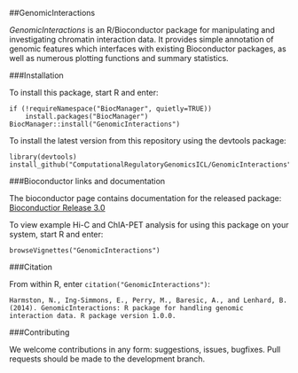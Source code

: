 ##GenomicInteractions

*GenomicInteractions* is an R/Bioconductor package for manipulating and investigating chromatin interaction data. It provides simple annotation of genomic features which interfaces with existing Bioconductor packages, as well as numerous plotting functions and summary statistics.  

###Installation

To install this package, start R and enter:

```
if (!requireNamespace("BiocManager", quietly=TRUE))
    install.packages("BiocManager")
BiocManager::install("GenomicInteractions")
```

To install the latest version from this repository using the devtools package:

```
library(devtools)
install_github("ComputationalRegulatoryGenomicsICL/GenomicInteractions")
```

###Bioconductor links and documentation

The bioconductor page contains documentation for the released package: [Bioconductior Release 3.0](http://www.bioconductor.org/packages/release/bioc/html/GenomicInteractions.html)

To view example Hi-C and ChIA-PET analysis for using this package on your system, start R and enter:

```
browseVignettes("GenomicInteractions")
```

###Citation 

From within R, enter `citation("GenomicInteractions")`:

```
Harmston, N., Ing-Simmons, E., Perry, M., Baresic, A., and Lenhard, B. (2014). GenomicInteractions: R package for handling genomic interaction data. R package version 1.0.0.
```

###Contributing

We welcome contributions in any form: suggestions, issues, bugfixes. Pull requests should be made to the development branch.


